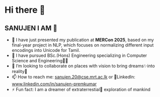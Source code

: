 # Hi there 👋 

## **SANUJEN I AM** 🌟 

<!--
**Sanujen/Sanujen** is a ✨ _special_ ✨ repository because its `README.md` (this file) appears on your GitHub profile.

Here are some ideas to get you started:

- 🔭 I’m currently working on ...
- 🌱 I’m currently learning ...
- 👯 I’m looking to collaborate on ...
- 🤔 I’m looking for help with ...
- 💬 Ask me about ...
- 📫 How to reach me: ...
- 😄 Pronouns: ...
- ⚡ Fun fact: ...
-->
- 🔭 I have just presented my publication at **MERCon 2025**, based on my final-year project in NLP, which focuses on normalizing different input encodings into Unicode for Tamil.
- 🌱 I have pursued BSc.(Hons) Engineering specializing in Computer Science and Engineering👨‍💻
- 👯 I’m looking to collaborate on places with vision to bring dreams✨into reality🚀
- 📫 How to reach me: sanujen.20@cse.mrt.ac.lk or 🎫LinkedIn: www.linkedin.com/in/sanujen-premkumar
- ⚡ Fun fact: I am a dreamer of extraterrestial🌌 exploration of mankind


